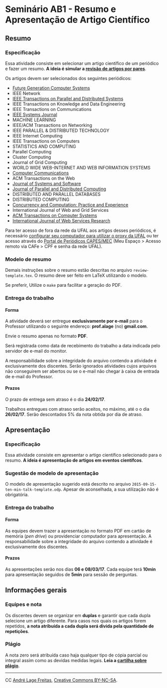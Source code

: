 # Seminário AB1 - Resumo e Apresentação de Artigo Científico

## Resumo 

### Especificação

Essa atividade consiste em selecionar um artigo científico de um periódico e fazer um resumo. **A ideia é simular a [revisão de artigos por pares](https://en.wikipedia.org/wiki/Peer_review)**.

Os artigos devem ser selecionados dos seguintes periódicos:

* [Future Generation Computer Systems](http://ees.elsevier.com/fgcs/)
* IEEE Network
* [IEEE Transactions on Parallel and Distributed Systems](http://www.computer.org/portal/web/tpds)
* IEEE Transactions on Knowledge and Data Engineering
* IEEE Transactions on Communications
* [IEEE Systems Journal](http://www.ieeesystemsjournal.org)
* MACHINE LEARNING
* IEEE/ACM Transactions on Networking
* IEEE PARALLEL & DISTRIBUTED TECHNOLOGY
* IEEE Internet Computing
* IEEE Transactions on Computers
* STATISTICS AND COMPUTING
* Parallel Computing
* Cluster Computing
* Journal of Grid Computing
* WORLD WIDE WEB-INTERNET AND WEB INFORMATION SYSTEMS
* [Computer Communications](http://www.journals.elsevier.com/computer-communications/)
* ACM Transactions on the Web
* [Journal of Systems and Software](http://www.journals.elsevier.com/journal-of-systems-and-software/)
* [Journal of Parallel and Distributed Computing](http://www.journals.elsevier.com/journal-of-parallel-and-distributed-computing/)
* DISTRIBUTED AND PARALLEL DATABASES
* DISTRIBUTED COMPUTING
* [Concurrency and Computation: Practice and Experience](http://onlinelibrary.wiley.com/journal/10.1002/(ISSN)1532-0634)
* International Journal of Web and Grid Services
* [ACM Transactions on Computer Systems](http://tocs.acm.org/)
* [International Journal of Web Services Research](http://www.igi-global.com/journal/international-journal-web-services-research/1079)

Para ter acesso de fora da rede da UFAL aos artigos desses periódicos, é necessário [configurar seu computador para utilizar o proxy da UFAL](http://www.ufal.edu.br/nti/redes-e-infra-estrutura/tutoriais/proxy-ufal) ou ter acesso através do [Portal de Periódicos CAPES/MEC](http://periodicos.capes.gov.br) (Meu Espaço > Acesso remoto via CAFe > CPF e senha da rede UFAL).

### Modelo de resumo

Demais instruções sobre o resumo estão descritas no arquivo `review-template.tex`. O resumo deve ser feito em LaTeX utilizando o modelo.

Se preferir, Utilize o `make` para facilitar a geração do PDF.


### Entrega do trabalho

#### Forma

A atividade deverá ser entregue **exclusivamente por e-mail** para o Professor utilizando o seguinte endereço: **prof.alage** (no) **gmail.com**. 

Envie o resumo apenas no formato **PDF**.

Será registrada como data de recebimento do trabalho a data indicada pelo servidor de e-mail do monitor. 

A responsabilidade sobre a integridade do arquivo contendo a atividade é exclusivamente dos discentes.  Serão ignorados atividades cujos arquivos não conseguirem ser abertos ou se o e-mail não chegar à caixa de entrada de e-mail do Professor.

#### Prazos

O prazo de entrega sem atraso é o dia **24/02/17**.

Trabalhos entregues com atraso serão aceitos, no máximo, até o o dia **26/02/17**. Serão descontados 5% da nota obtida por dia de atraso.



## Apresentação


### Especificação

Essa atividade consiste em apresentar o artigo científico selecionado para o resumo. **A ideia é apresentação de artigos em eventos científcos**.


### Sugestão de modelo de apresentação 

O modelo de apresentação sugerido está descrito no arquivo `2015-09-15-ten-min-talk-template.odp`. Apesar de aconselhada, a sua utilização não é obrigatória.


### Entrega do trabalho

#### Forma 

As equipes devem trazer a apresentação no formato PDF em cartão de memória (_pen drive_) ou providenciar computador para apresentação. A responsabilidade sobre a integridade do arquivo contendo a atividade é exclusivamente dos discentes. 

#### Prazos

As apresentações serão nos dias **06 e 08/03/17**. Cada equipe terá **10min** para apresentação seguidos de **5min** para sessão de perguntas.


## Informações gerais


### Equipes e nota

Os discentes devem se organizar em **duplas** e garantir que cada dupla selecione um artigo diferente. Para casos nos quais os artigos forem repetidos, **a nota atribuída a cada dupla será divida pela quantidade de repetições**.


### Plágio

A nota zero será atribuída caso haja qualquer tipo de cópia parcial ou integral assim como as devidas medidas legais. **Leia a [cartilha sobre plágio](http://www.noticias.uff.br/arquivos/cartilha-sobre-plagio-academico.pdf)**.



---
CC [André Lage Freitas](https://sites.google.com/a/ic.ufal.br/andrelage/), [Creative Commons BY-NC-SA](http://creativecommons.org/licenses/by-nc-sa/3.0/br/). 